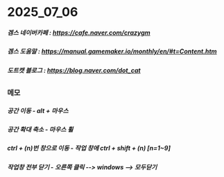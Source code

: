 # 2025_07_06
##### 겜스 네이버카페 : https://cafe.naver.com/crazygm
##### 겜스 도움말 : https://manual.gamemaker.io/monthly/en/#t=Content.htm
##### 도트캣 블로그 : https://blog.naver.com/dot_cat
##
### 메모
##### 공간 이동 - alt + 마우스
##### 공간 확대 축소  - 마우스 휠
##### ctrl + (n)번 창으로 이동 -  작업 창에 ctrl + shift + (n) [n=1~9]
##### 작업창 전부 닫기  -  오른쪽 클릭 --> windows --> 모두닫기
